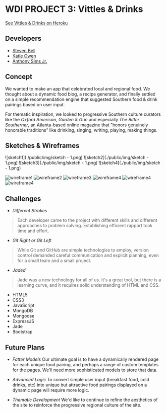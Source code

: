 # WDI PROJECT 3: Vittles & Drinks

[See Vittles & Drinks on Heroku](https://vittlesanddrinks.herokuapp.com/)

## Developers

* [Steven Bell](https://github.com/thestevenbell)
* [Katie Owen](https://github.com/khowen)
* [Anthony Sims Jr.](https://github.com/sims226)

## Concept

We wanted to make an app that celebrated local and regional food. We thought about a dynamic food blog, a recipe generator, and finally settled on a simple recommendation engine that suggested Southern food & drink pairings based on user input.

For thematic inspiration, we looked to progressive Southern culture curators like the _Oxford American_, _Garden & Gun_ and especially _The Bitter Southerner_, an Atlanta-based online magazine that "honors genuinely honorable traditions” like drinking, singing, writing, playing, making things.

## Sketches & Wireframes

![sketch1](./public/img/sketch - 1.png) ![sketch2](./public/img/sketch - 1.png)
![sketch3](./public/img/sketch - 1.png) ![sketch4](./public/img/sketch - 1.png)

![wireframe1](./public/img/wireframe1.png) ![wireframe2](./public/img/wireframe2.png) ![wireframe3](./public/img/wireframe3.png) ![wireframe4](./public/img/wireframe4.png) ![wireframe4](./public/img/wireframe5.png) ![wireframe4](./public/img/wireframe6.png)

## Challenges

* *Different Strokes*
> Each developer came to the project with different skills and different approaches to problem solving. Establishing efficient rapport took time and effort.

* *Git Right or Git Left*
> While Git and GitHub are simple technologies to employ, version control demanded careful communication and explicit planning, even for a small team and a small project.

* *Jaded*
> Jade was a new technology for all of us. It's a great tool, but there is a learning curve, and it requires solid understanding of HTML and CSS.

* HTML5
* CSS3
* JavaScript
* MongoDB
* Mongoose
* ExpressJS
* Jade
* Bootstrap

## Future Plans

*  *Fatter Models*
  Our ultimate goal is to have a dynamically rendered page for each unique food pairing, and perhaps a range of custom templates for the pages. We'll need more sophisticated models to store that data.

*  *Advanced Logic*
  To convert simple user input (breakfast food, cold drinks, etc) into unique but attractive food pairings displayed on a dynamic page will require more logic.
*  *Thematic Development*
  We'd like to continue to refine the aesthetics of the site to reinforce the progressive regional culture of the site.

  
